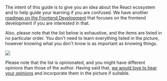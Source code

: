 The intent of this guide is to give you an idea about the React ecosystem and to help guide your learning if you are confused. We have another [roadmap on the Frontend Development](/frontend) that focuses on the frontend development if you are interested in that. 

Also, please note that the list below is exhaustive, and the items are listed in no particular order. You don't need to learn everything listed in the picture, however knowing what you don't know is as important as knowing things.

![](/roadmaps/react.png)

Please note that the list is opinionated, and you might have different opinions than those of the author. Having said that, [we would love to hear your opinions](https://github.com/kamranahmedse/roadmap.sh/issues/new) and incorporate them in the picture if suitable.

<!-- @fixme add padding to the container -->
<br /><br /><br />
